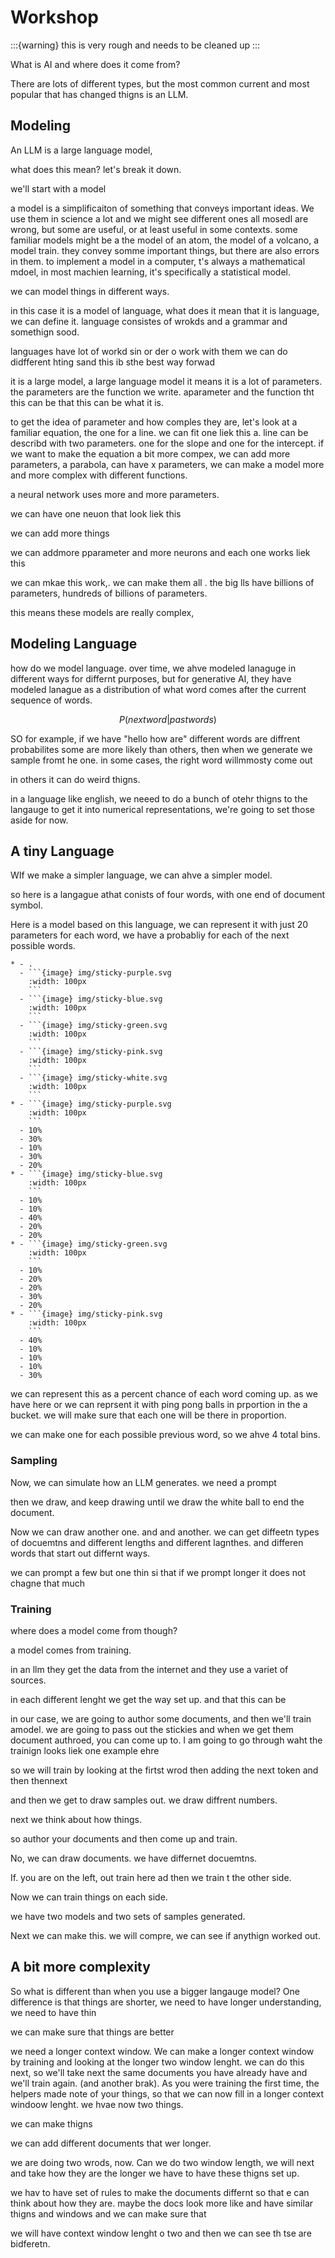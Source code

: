 # Workshop 
:::{warning}
this is very rough and needs to be cleaned up
:::

What is AI and where does it come from?

There are lots of different types, but the most common current and most popular that has changed thigns is an LLM.


## Modeling
An LLM is a large language model,

what does this mean? let's break it down.

we'll start with a model

a model is a simplificaiton of something that conveys important ideas. We use them in science a lot and we might see different ones all mosedl are wrong, but some are useful, or at least useful in some contexts. some familiar models might be a the model of an atom, the model of a volcano, a model train. they convey somme important things, but there are also errors in them. to implement a model in a computer, t's always a mathematical mdoel, in most machien learning, it's specifically a statistical model.

we can model things in different ways.

in this case it is a model of language, what does it mean that it is language, we can define it. language consistes of wrokds and a grammar and somethign sood.

languages have lot of workd sin or der o work with them we can do didfferent hting sand this ib sthe best way forwad

it is a large model, a large language model it means it is a lot of parameters. the parameters are the function we write. aparameter and the function tht this can be that this can be what it is.

to get the idea of parameter and how comples they are, let's look at a familiar equation, the one for a line. we can fit one liek this a. line can be describd with two parameters. one for the slope and one for the intercept. if we want to make the equation a bit more compex, we can add more parameters, a parabola, can have x parameters, we can make a model more and more complex with different functions.

a neural network uses more and more parameters.

we can have one neuon that look liek this

we can add more things

we can addmore pparameter and more neurons and each one works liek this

we can mkae this work,. we can make them all . the big lls have billions of parameters, hundreds of billions of parameters.

this means these models are really complex,

## Modeling Language

how do we model language. over time, we ahve modeled lanaguge in different ways for differnt purposes, but for generative AI, they have modeled lanague as a distribution of what word comes after the current sequence of words.

$$ P(next word| past words)$$

SO for example, if we have "hello how are" different words are diffrent probabilites some are more likely than others, then when we generate we sample fromt he one. in some cases, the right word willmmosty come out

in others it can do weird thigns.

in a language like english, we neeed to do a bunch of otehr thigns to the langauge to get it into numerical representations, we're going to set those aside for now.


## A tiny Language


WIf we make a simpler language, we can ahve a simpler model.

so here is a langague athat conists of four words, with one end of document symbol.

Here is a model based on this language, we can represent it with just 20 parameters for each word, we have a probabliy for each of the next possible words.




```{list-table}
* - .
  - ```{image} img/sticky-purple.svg
    :width: 100px
    ```
  - ```{image} img/sticky-blue.svg
    :width: 100px
    ```
  - ```{image} img/sticky-green.svg
    :width: 100px
    ```
  - ```{image} img/sticky-pink.svg
    :width: 100px
    ```
  - ```{image} img/sticky-white.svg
    :width: 100px
    ```
* - ```{image} img/sticky-purple.svg
    :width: 100px
    ```
  - 10%
  - 30%
  - 10%
  - 30%
  - 20%
* - ```{image} img/sticky-blue.svg
    :width: 100px
    ```
  - 10%
  - 10%
  - 40%
  - 20%
  - 20%
* - ```{image} img/sticky-green.svg
    :width: 100px
    ```
  - 10%
  - 20%
  - 20%
  - 30%
  - 20%
* - ```{image} img/sticky-pink.svg
    :width: 100px
    ```
  - 40%
  - 10%
  - 10%
  - 10%
  - 30%
```

we can represent this as a percent chance of each word coming up. as we have here or we can reprsent it with ping pong balls in prportion in the a bucket. we will make sure that each one will be there in proportion. 



we can make one for each possible previous word, so we ahve 4 total bins.
<!-- insert bins -->
### Sampling
Now, we can simulate how an LLM generates. we need a prompt

then we draw, and keep drawing until we draw the white ball to end the document.

Now we can draw another one. and and another. we can get diffeetn types of docuemtns and different lengths and different lagnthes. and differen words that start out differnt ways.

we can prompt a few but one thin si that if we prompt longer it does not chagne that much

### Training

where does a model come from though?

a model comes from training.

in an llm they get the data from the internet and they use a variet of sources.

in each different lenght we get the way set up. and that this can be

in our case, we are going to author some documents, and then we'll train amodel. we are going to pass out the stickies and when we get them document authroed, you can come up to. I am going to go through waht the trainign looks liek one example ehre

so we will train by looking at the firtst wrod then adding the next token and then thennext

and then we get to draw samples out. we draw diffrent numbers.

<!-- include training demo  -->

next we think about how things.

so author your documents and then come up and train.

No, we can draw documents. we have differnet docuemtns.

If. you are on the left, out train here ad then we train t the other side.

Now we can train things on each side.

we have two models and two sets of samples generated.

Next we can make this. we will compre, we can see if anythign worked out.
## A bit more complexity 
So what is different than when you use a bigger langauge model? One difference is that things are shorter, we need to have longer understanding, we need to have thin

we can make sure that things are better

we need a longer context window. We can make a longer context window by training and looking at the longer two window lenght. we can do this next, so we'll take next the same documents you have already have and we'll train again. (and another brak). As you were training the first time, the helpers made note of your things, so that we can now fill in a longer context windoow lenght. we hvae now two things.

we can make thigns

we can add different documents that wer longer.

we are doing two wrods, now. Can we do two window length, we will next and take how they are the longer we have to have these thigns set up.

we hav to have set of rules to make the documents differnt so that e can think about how they are. maybe the docs look more like and have similar thigns and windows and we can make sure that

we will have context window lenght o two and then we can see th tse are bidferetn.
